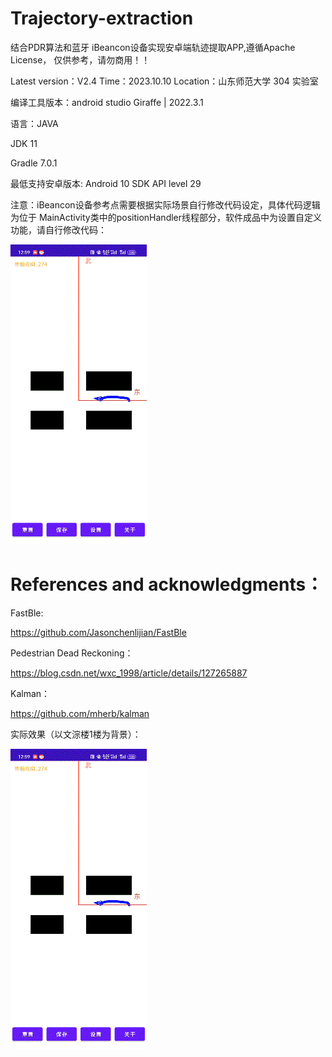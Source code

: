 # Trajectory-extraction

结合PDR算法和蓝牙 iBeancon设备实现安卓端轨迹提取APP,遵循Apache License， 仅供参考，请勿商用！！


Latest version：V2.4  Time：2023.10.10   Location：山东师范大学 304 实验室


编译工具版本：android studio  Giraffe | 2022.3.1

语言：JAVA  

JDK 11 

Gradle 7.0.1

最低支持安卓版本: Android 10 SDK API level 29

注意：iBeancon设备参考点需要根据实际场景自行修改代码设定，具体代码逻辑为位于 MainActivity类中的positionHandler线程部分，软件成品中为设置自定义功能，请自行修改代码：

![代码](https://raw.githubusercontent.com/whykang/Trajectory-extraction/main/Image/QQ%E5%9B%BE%E7%89%8720231010210639.gif?token=GHSAT0AAAAAACH4FDXVDGN5YXPBOCDXPE3CZJFJ2WA)


# References and acknowledgments：

FastBle:

https://github.com/Jasonchenlijian/FastBle

Pedestrian Dead Reckoning：

https://blog.csdn.net/wxc_1998/article/details/127265887

Kalman：

https://github.com/mherb/kalman

实际效果（以文淙楼1楼为背景）：

![实际运行](https://raw.githubusercontent.com/whykang/Trajectory-extraction/main/Image/QQ%E5%9B%BE%E7%89%8720231010210639.gif?token=GHSAT0AAAAAACH4FDXVDGN5YXPBOCDXPE3CZJFJ2WA)












